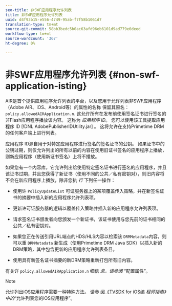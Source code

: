 ```yaml
---
seo-title: 非SWF应用程序允许列表
title: 非SWF应用程序允许列表
uuid: d4f93b15-e556-4749-95ab-f7f58b1061d7
translation-type: tm+mt
source-git-commit: 58bb3bedc5b0ac63afd96eb6101d9ad779e6deed
workflow-type: tm+mt
source-wordcount: '367'
ht-degree: 0%

---
```



# 非SWF应用程序允许列表 {#non-swf-application-isting}

AIR是首个提供应用程序允许列表的平台，以及您用于允许列表非SWF应用程序（Adobe AIR、iOS、Android等）的属性的名称 保留其原名： `policy.allowedAIRApplication.n`. 这允许所有在发布前使用签名证书进行签名的非Flash应用程序播放该内容。 这称为 *应用程序 ID*。 您可以使用该工具提取应用程序 ID [!DNL AdobePublisherIDUtility.jar] 。 这将允许在支持Primetime DRM的任何客户端上进行列表。

应用程序 ID源自用于对特定应用程序进行签名的签名证书的公钥。 如果证书中的公钥过期，则仅允许列出的所有以前的内容在使用旧证书签名的应用程序上播放，则新应用程序（使用新证书签名）上将不播放。

如果您有一个内容库，它允许列出给使用特定签名证书进行签名的应用程序，并且该证书过期，并且您获得了新证书（使用不同的公共／私有密钥对），则旧内容将不会在新应用程序上播放，除非您执 *行* 下列任一操作：

* 使用许 `PolicyUpdateList` 可证服务器上的某项覆盖传入策略，并在新签名证书的摘要中插入新的应用程序允许列表项。
* 更新许可证服务器的逻辑以覆盖传入策略并插入新的应用程序允许列表项。
* 请求签名证书颁发者向您颁发一个新证书，该证书使用与您先前的证书相同的公共／私有密钥对。
* 如果您正在传送引用URL端点的HDS/HLS内容以检索该 `DRMMetadata`内容，则可以重 `DRMMetadata` 新生成（使用Primetime DRM Java SDK）以插入新的DRM策略，其中包含更新的应用程序允许列表条目。

* 使用具有新签名证书摘要的新DRM策略重新打包所有旧内容。

有关详 `policy.allowedAIRApplication.n` 细信 *息，请参阅* “配置属性”。

>[!NOTE]
>
>允许列出iOS应用程序需要一种特殊方法。 请参 [阅《TVSDK](../../../../../programming/tvsdk-3x-ios-prog/ios-3x-drm-content-security/ios-3x-allowlist-your-ios-application.md) for iOS编 *程师指南》中的*“允许列表您的iOS应用程序”。
